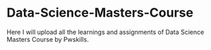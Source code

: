 # Data-Science-Masters-Course
Here I will upload all the learnings and assignments of Data Science Masters Course by Pwskills.
